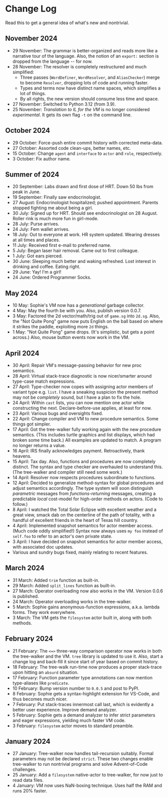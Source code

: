 # Change Log

Read this to get a general idea of what's new and nontrivial.

## November 2024

* 29 November: The grammar is better-organized and reads more like a narrative tour of the language.
  Also, the notion of an `export:` section is dropped from the language -- for now.
* 28 November: The resolver is completely restructured and much simplified:
    * Three passes (`WordDefiner`, `WordResolver`, and `AliasChecker`) merge to become `Resolver`, dropping lots of code and running faster.
    * Types and terms now have distinct name spaces, which simplifies a lot of things.
    * By all rights, the new version should consume less time and space.
* 27 November: Switched to Python 3.12 (from 3.9).
* 25 November: *Translation to IL for the VM* is no longer considered *experimental*. It gets its own flag `-t` on the command line.

## October 2024

* 29 October: Force-push entire commit history with corrected meta-data.
* 27 October: Assorted code clean-ups, better names, etc.
* 15 October: Change `agent` and `interface` to `actor` and `role`, respectively.
* 3 October: Fix author name.

## Summer of 2024

* 20 September: Labs drawn and first dose of HRT. Down 50 lbs from peak in June.
* 19 September: Finally saw endocrinologist.
* 27 August: Endocrinologist hospitalized; pushed appointment. Parents stopped fighting me about being a girl.
* 30 July: Signed up for HRT. Should see endocrinologist on 28 August. Roller rink is much more fun in girl-mode.
* 28 July: Purse arrives.
* 24 July: Fem wallet arrives.
* 18 July: Out to everyone at work. HR system updated. Wearing dresses at all times and places.
* 11 July: Received first e-mail to preferred name.
* 5 July: Began laser hair removal. Came out to first colleague.
* 1 July: Got ears pierced.
* 30 June: Sleeping much better and waking refreshed. Lost interest in drinking and coffee. Eating right.
* 29 June: Yay! I'm a girl!
* 24 June: Ordered Programmer Socks.

## May 2024

* 10 May: Sophie's VM now has a *generational* garbage collector.
* 4 May: May the fourth be with you. Also, publish version 0.0.7.
* 3 May: Factored the 2d vector/math/trig out of `game.sg` into `2d.sg`.
  Also, the "Not Quite Pong" game now puts English on the ball based on
  where it strikes the paddle, exploiting more `2d` things.
* 1 May: "Not Quite Pong" game drops. (It's simplistic, but gets a point across.)
  Also, mouse button events now work in the VM.

## April 2024

* 30 April: Repair VM's message-passing behavior for new proc semantics.
* 28 April: Virtual stack-trace diagnostic is now nicer/smarter around type-case match expressions. 
* 27 April: Type-checker now copes with assigning actor members of variant type e.g. `list`.
  I have a sneaking suspicion the present method may not be *completely* sound,
  but I have a plan to fix the hole.
* 24 April: Within `cast` lists, you can now mention one actor while constructing the next.
  Declare-before-use applies, at least for now.
* 23 April: Various bugs and oversights fixed. 
* 22 April: Change compiler and VM to new procedure semantics. Some things got simpler.
* 17 April: Got the tree-walker fully working again with the new procedure semantics.
  (This includes turtle graphics and list displays, which had broken some time back.)
  All examples are updated to match. A program no longer returns a value.
* 16 April: IRS finally acknowledges payment. Retroactively, thank heavens.
* 15 April: Tax day. Also, functions and procedures are now completely distinct.
  The syntax and type checker are overhauled to understand this.
  (The tree-walker and compiler still need some work.)
* 14 April: Resolver now respects procedures subordinate to functions.
* 12 April: Decided to generalize method-syntax for global procedures and adjust semantics accordingly.
  The type system will soon distinguish *parametric* messages from *functions-returning* messages,
  creating a predictable *local* cost-model for high-order methods on actors. (Code to follow.)
* 8 April: I watched the Total Solar Eclipse with excellent weather and a great view,
  smack dab on the centerline of the path of totality,
  with a handful of excellent friends in the heart of Texas hill country.
* 4 April: Implemented snapshot semantics for actor member access. (Much code oddly simplified!)
  Syntax now always uses ``my foo`` instead of ``self.foo`` to refer to an actor's own private state.
* 3 April: I have decided on snapshot semantics for actor member access, with associated doc updates.
* Various and sundry bugs fixed, mainly relating to recent features. 

## March 2024

* 31 March: Added ``trim`` function as built-in.
* 29 March: Added ``split_lines`` function as built-in.
* 27 March: Operator overloading now also works in the VM. Version 0.0.6 is published.
* 24 March: Operator overloading works in the tree-walker.
* 5 March: Sophie gains anonymous-function expressions, a.k.a. lambda forms. They work everywhere.
* 3 March: The VM gets the `filesystem` actor built in, along with both methods.

## February 2024

* 21 February: The `<=>` three-way comparison operator now works in both the tree-walker and the VM.
  `tree` library is updated to use it.
  Also, start a change log and back-fill it since start of year based on commit history.
* 18 February: The tree-walk run-time now produces a proper stack-trace upon hitting an `absurd` situation. 
* 17 February: Function parameter type annotations can now mention type-aliases like `predicate`.  
* 10 February: Bump version number to `0.0.5` and post to PyPI.
* 8 February: Sophie gets a syntax-highlight extension for VS-Code, and thus becomes much nicer.
* 7 February: Put stack-traces innermost call last, which is evidently a better user experience. Improve demand analyzer.
* 5 February: Sophie gets a demand analyzer to infer strict parameters and eager expressions, yielding much faster VM code.
* 3 February: `filesystem` actor moves to standard preamble.


## January 2024

* 27 January: Tree-walker now handles tail-recursion suitably. Formal parameters may not be declared `strict`.
  These two changes enable tree-walker to run nontrivial programs and solve Advent-of-Code challenges.
* 25 January: Add a `filesystem` native-actor to tree-walker, for now just to read data files.
* 4 January: VM now uses NaN-boxing technique. Uses half the RAM and runs 20% faster.

